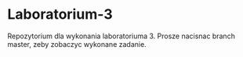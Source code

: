 # Laboratorium-3
Repozytorium dla wykonania laboratoriuma 3.
Prosze nacisnac branch master, zeby zobaczyc wykonane zadanie.
